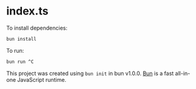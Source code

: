 # index.ts

To install dependencies:

```bash
bun install
```

To run:

```bash
bun run ^C
```

This project was created using `bun init` in bun v1.0.0. [Bun](https://bun.sh) is a fast all-in-one JavaScript runtime.

